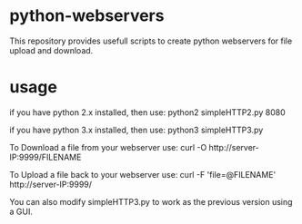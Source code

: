 # python-webservers
This repository provides usefull scripts to create python webservers for file upload and download.

# usage
if you have python 2.x installed, then use:
python2 simpleHTTP2.py 8080

if you have python 3.x installed, then use:
python3 simpleHTTP3.py

To Download a file from your webserver use: 
curl -O http://server-IP:9999/FILENAME

To Upload a file back to your webserver use: 
curl -F 'file=@FILENAME' http://server-IP:9999/

You can also modify simpleHTTP3.py to work as the previous version using a GUI.
